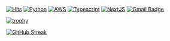 [![Hits](https://hits.seeyoufarm.com/api/count/incr/badge.svg?url=https%3A%2F%2Fgithub.com%2FCody-geekdive)](https://github.com/Cody-geekdive)
[![Python](https://img.shields.io/badge/Python-3766AB?style=flat-square&logo=Python&logoColor=white)](https://www.python.org)
[![AWS](https://img.shields.io/badge/AWS-DB4455?style=flat-square&logo=Amazon%20AWS&logoColor=white)](https://aws.amazon.com/)
[![Typescript](https://img.shields.io/badge/TypeScript-719af4?style=flat-square&logo=Typescript&logoColor=white)](https://typescriptlang.org)
[![NextJS](https://img.shields.io/badge/NextJS-000000?style=flat-square&logo=Next.js&logoColor=white)](https://nextjs.org)
[![Gmail Badge](https://img.shields.io/badge/-Gmail-d14836?style=flat-square&logo=Gmail&logoColor=white&link=mailto:Cody-geekdive@gmail.com)](mailto:Cody-geekdive@gmail.com)

[![trophy](https://github-profile-trophy.vercel.app/?username=Cody-geekdive&theme=chalk&row=2&column=5)](https://github.com/ryo-ma/github-profile-trophy)

[![GitHub Streak](https://github-readme-streak-stats.herokuapp.com?user=Cody-geekdive&theme=dark)](https://git.io/streak-stats)


